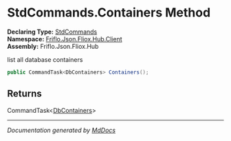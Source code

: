 ﻿<!--  
  <auto-generated>   
    The contents of this file were generated by a tool.  
    Changes to this file may be list if the file is regenerated  
  </auto-generated>   
-->

# StdCommands.Containers Method

**Declaring Type:** [StdCommands](../index.md)  
**Namespace:** [Friflo.Json.Fliox.Hub.Client](../../index.md)  
**Assembly:** Friflo.Json.Fliox.Hub

list all database containers

```csharp
public CommandTask<DbContainers> Containers();
```

## Returns

CommandTask\<[DbContainers](../../../DB/Cluster/DbContainers/index.md)\>

___

*Documentation generated by [MdDocs](https://github.com/ap0llo/mddocs)*
